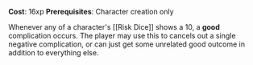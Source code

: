 **Cost**: 16xp
**Prerequisites**: Character creation only

Whenever any of a character's [[Risk Dice]] shows a 10, a **good** complication occurs. The player may use this to cancels out a single negative complication, or can just get some unrelated good outcome in addition to everything else.